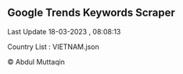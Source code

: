 

## Google Trends Keywords Scraper 
 
Last Update 18-03-2023 , 08:08:13

Country List :
VIETNAM.json



© Abdul Muttaqin 
